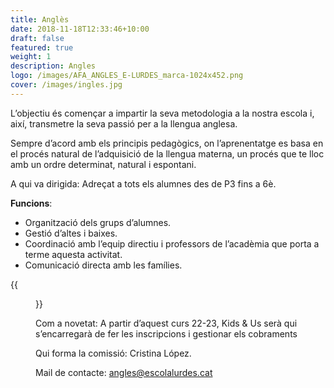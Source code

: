 ```yaml
---
title: Anglès
date: 2018-11-18T12:33:46+10:00
draft: false
featured: true
weight: 1
description: Angles
logo: /images/AFA_ANGLES_E-LURDES_marca-1024x452.png
cover: /images/ingles.jpg
---
```

L’objectiu és començar a impartir la seva metodologia a la nostra escola i, així, transmetre la seva passió per a la llengua anglesa. 

Sempre d’acord amb els principis pedagògics, on l’aprenentatge es basa en el procés natural de l’adquisició de la llengua materna, un procés que te lloc amb un ordre determinat, natural i espontani.

A qui va dirigida: Adreçat a tots els alumnes des de P3 fins a 6è.

**Funcions**:

* Organització dels grups d’alumnes.
* Gestió d’altes i baixes.
* Coordinació amb l’equip directiu i professors de l’acadèmia que porta a terme aquesta activitat.
* Comunicació directa amb les famílies.

{{<figure src="/images/fotoKIds-300x187.png#floatleft" caption="Kids and Us">}}

Com a novetat: A partir d’aquest curs 22-23, Kids & Us serà qui s’encarregarà de fer les inscripcions i gestionar els cobraments

Qui forma la comissió: Cristina López.

Mail de contacte: angles@escolalurdes.cat